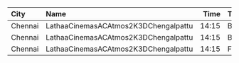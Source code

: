 | City    | Name                                 |  Time | Type  | Price | Capacity | Booked |
| :------ | :----------------------------------- | ----: | :---- | ----: | -------: | -----: |
| Chennai | LathaaCinemasACAtmos2K3DChengalpattu | 14:15 | Boxa  |  150₹ |       45 |     45 |
| Chennai | LathaaCinemasACAtmos2K3DChengalpattu | 14:15 | Boxb  |  150₹ |       15 |     15 |
| Chennai | LathaaCinemasACAtmos2K3DChengalpattu | 14:15 | First |  120₹ |      381 |    272 |
